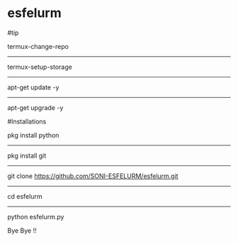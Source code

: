 # esfelurm

#tip

termux-change-repo
__________________
termux-setup-storage
__________________
apt-get update -y
__________________
apt-get upgrade -y

#Installations 

pkg install python
__________________
pkg install git
__________________
git clone https://github.com/SONI-ESFELURM/esfelurm.git
__________________
cd esfelurm
__________________
python esfelurm.py


Bye Bye !!
